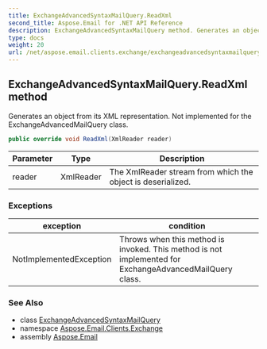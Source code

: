 ```yaml
---
title: ExchangeAdvancedSyntaxMailQuery.ReadXml
second_title: Aspose.Email for .NET API Reference
description: ExchangeAdvancedSyntaxMailQuery method. Generates an object from its XML representation. Not implemented for the ExchangeAdvancedMailQuery class
type: docs
weight: 20
url: /net/aspose.email.clients.exchange/exchangeadvancedsyntaxmailquery/readxml/
---
```

## ExchangeAdvancedSyntaxMailQuery.ReadXml method

Generates an object from its XML representation. Not implemented for the ExchangeAdvancedMailQuery class.

```csharp
public override void ReadXml(XmlReader reader)
```

| Parameter | Type | Description |
| --- | --- | --- |
| reader | XmlReader | The XmlReader stream from which the object is deserialized. |

### Exceptions

| exception | condition |
| --- | --- |
| NotImplementedException | Throws when this method is invoked. This method is not implemented for ExchangeAdvancedMailQuery class. |

### See Also

* class [ExchangeAdvancedSyntaxMailQuery](../)
* namespace [Aspose.Email.Clients.Exchange](../../exchangeadvancedsyntaxmailquery/)
* assembly [Aspose.Email](../../../)


